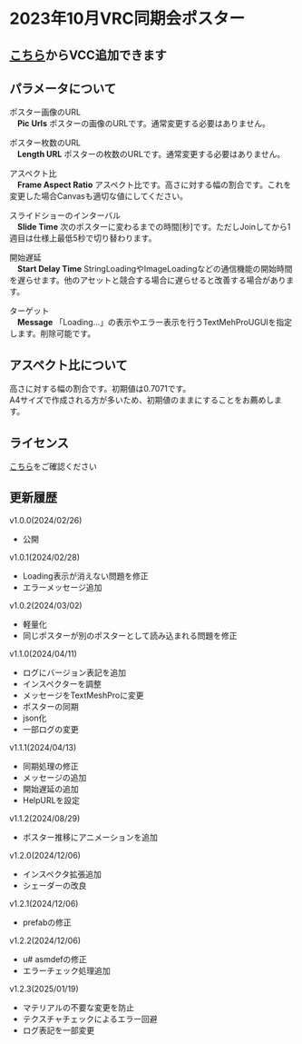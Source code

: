 # 2023年10月VRC同期会ポスター

## [こちら](https://nomlasvrc.github.io/202310VRCPoster/)からVCC追加できます

## パラメータについて

ポスター画像のURL  
　**Pic Urls** ポスターの画像のURLです。通常変更する必要はありません。

ポスター枚数のURL  
　**Length URL** ポスターの枚数のURLです。通常変更する必要はありません。

アスペクト比  
　**Frame Aspect Ratio** アスペクト比です。高さに対する幅の割合です。これを変更した場合Canvasも適切な値にしてください。

スライドショーのインターバル  
　**Slide Time** 次のポスターに変わるまでの時間\[秒\]です。ただしJoinしてから1週目は仕様上最低5秒で切り替わります。

開始遅延  
　**Start Delay Time** StringLoadingやImageLoadingなどの通信機能の開始時間を遅らせます。他のアセットと競合する場合に遅らせると改善する場合があります。

ターゲット    
　**Message** 「Loading...」の表示やエラー表示を行うTextMehProUGUIを指定します。削除可能です。

## アスペクト比について

高さに対する幅の割合です。初期値は0.7071です。  
A4サイズで作成される方が多いため、初期値のままにすることをお薦めします。 

## ライセンス
[こちら](LICENSE.md)をご確認ください

## 更新履歴

v1.0.0(2024/02/26)<br>
- 公開

v1.0.1(2024/02/28)<br>
- Loading表示が消えない問題を修正  
- エラーメッセージ追加

v1.0.2(2024/03/02)<br>
- 軽量化  
- 同じポスターが別のポスターとして読み込まれる問題を修正

v1.1.0(2024/04/11)<br>
- ログにバージョン表記を追加  
- インスペクターを調整  
- メッセージをTextMeshProに変更  
- ポスターの同期  
- json化  
- 一部ログの変更

v1.1.1(2024/04/13)<br>
- 同期処理の修正  
- メッセージの追加  
- 開始遅延の追加  
- HelpURLを設定

v1.1.2(2024/08/29)<br>
- ポスター推移にアニメーションを追加

v1.2.0(2024/12/06)<br>
- インスペクタ拡張追加  
- シェーダーの改良  

v1.2.1(2024/12/06)<br>
- prefabの修正

v1.2.2(2024/12/06)<br>
- u# asmdefの修正  
- エラーチェック処理追加  

v1.2.3(2025/01/19)<br>
- マテリアルの不要な変更を防止
- テクスチャチェックによるエラー回避
- ログ表記を一部変更